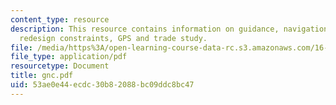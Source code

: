 ```yaml
---
content_type: resource
description: This resource contains information on guidance, navigation, control,
  redesign constraints, GPS and trade study.
file: /media/https%3A/open-learning-course-data-rc.s3.amazonaws.com/16-885j-aircraft-systems-engineering-fall-2005/53ae0e44ecdc30b82088bc09ddc8bc47_gnc.pdf
file_type: application/pdf
resourcetype: Document
title: gnc.pdf
uid: 53ae0e44-ecdc-30b8-2088-bc09ddc8bc47
---
```

